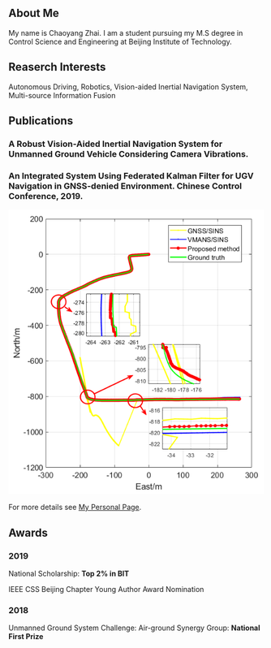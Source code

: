 ## About Me

My name is Chaoyang Zhai. I am a student pursuing my M.S degree in Control Science and Engineering at Beijing Institute of Technology.

## Reaserch Interests

Autonomous Driving, Robotics, Vision-aided Inertial Navigation System, Multi-source Information Fusion

## Publications

### A Robust Vision-Aided Inertial Navigation System for Unmanned Ground Vehicle Considering Camera Vibrations.

### An Integrated System Using Federated Kalman Filter for UGV Navigation in GNSS-denied Environment. Chinese Control Conference, 2019.

![Image](result3.png)

For more details see [My Personal Page](https://chaoyang-1996.github.io).

## Awards

### 2019   

National Scholarship: **Top 2% in BIT**

IEEE CSS Beijing Chapter Young Author Award Nomination

### 2018

Unmanned Ground System Challenge: Air-ground Synergy Group: **National First Prize**

